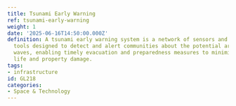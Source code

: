```yaml
---
title: Tsunami Early Warning
ref: tsunami-early-warning
weight: 1
date: '2025-06-16T14:50:00.000Z'
definition: A tsunami early warning system is a network of sensors and communication
  tools designed to detect and alert communities about the potential arrival of tsunami
  waves, enabling timely evacuation and preparedness measures to minimize loss of
  life and property damage.
tags:
- infrastructure
id: GL218
categories:
- Space & Technology
---
```


